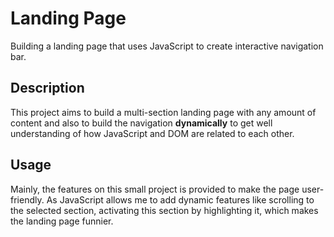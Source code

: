 # Landing Page

Building a landing page that uses JavaScript to create interactive navigation bar.

## Description
This project aims to build a multi-section landing page with any amount of content and also to build the navigation **dynamically** to get well understanding of how JavaScript and DOM are related to each other.


## Usage
Mainly, the features on this small project is provided to make the page user-friendly. As JavaScript allows me to add dynamic features like scrolling to the selected section, activating this section by highlighting it, which makes the landing page funnier.    
